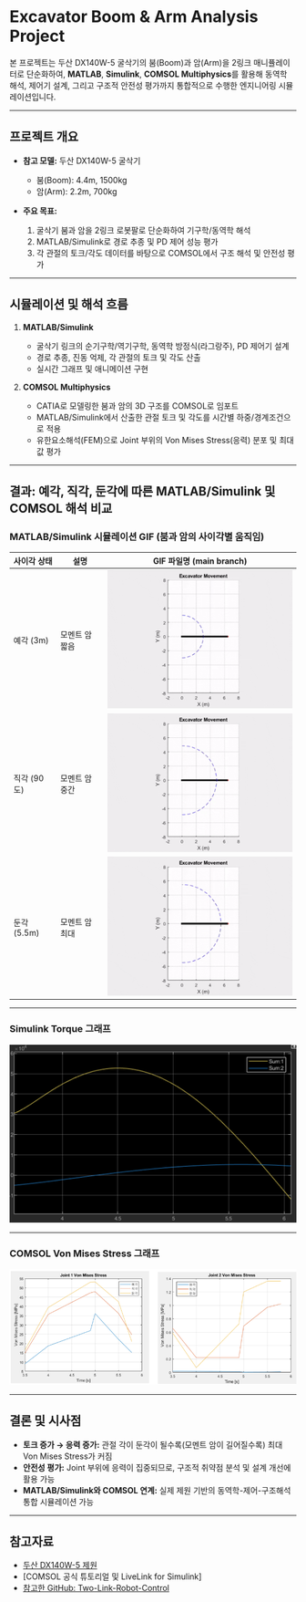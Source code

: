 # Excavator Boom & Arm Analysis Project

본 프로젝트는 두산 DX140W-5 굴삭기의 붐(Boom)과 암(Arm)을 2링크 매니퓰레이터로 단순화하여, **MATLAB**, **Simulink**, **COMSOL Multiphysics**를 활용해 동역학 해석, 제어기 설계, 그리고 구조적 안전성 평가까지 통합적으로 수행한 엔지니어링 시뮬레이션입니다.

---

## 프로젝트 개요

- **참고 모델:** 두산 DX140W-5 굴삭기  
  - 붐(Boom): 4.4m, 1500kg  
  - 암(Arm): 2.2m, 700kg

- **주요 목표:**  
  1. 굴삭기 붐과 암을 2링크 로봇팔로 단순화하여 기구학/동역학 해석  
  2. MATLAB/Simulink로 경로 추종 및 PD 제어 성능 평가  
  3. 각 관절의 토크/각도 데이터를 바탕으로 COMSOL에서 구조 해석 및 안전성 평가

---

## 시뮬레이션 및 해석 흐름

1. **MATLAB/Simulink**  
   - 굴삭기 링크의 순기구학/역기구학, 동역학 방정식(라그랑주), PD 제어기 설계  
   - 경로 추종, 진동 억제, 각 관절의 토크 및 각도 산출  
   - 실시간 그래프 및 애니메이션 구현

2. **COMSOL Multiphysics**  
   - CATIA로 모델링한 붐과 암의 3D 구조를 COMSOL로 임포트  
   - MATLAB/Simulink에서 산출한 관절 토크 및 각도를 시간별 하중/경계조건으로 적용  
   - 유한요소해석(FEM)으로 Joint 부위의 Von Mises Stress(응력) 분포 및 최대값 평가

---

## 결과: 예각, 직각, 둔각에 따른 MATLAB/Simulink 및 COMSOL 해석 비교

### MATLAB/Simulink 시뮬레이션 GIF (붐과 암의 사이각별 움직임)

| 사이각 상태 | 설명          | GIF 파일명 (main branch) |
|-------------|---------------|--------------------------|
| 예각 (3m)   | 모멘트 암 짧음 | ![예각](3m.gif)          |
| 직각 (90도) | 모멘트 암 중간 | ![직각](90degrees.gif)   |
| 둔각 (5.5m) | 모멘트 암 최대 | ![둔각](5.5m.gif)        |

---

### Simulink Torque 그래프

![Simulink Torque Graph](Torque.png)

---

### COMSOL Von Mises Stress 그래프

![COMSOL Stress Graph](Von_Mises_Stress_Graphs.png)

---

## 결론 및 시사점

- **토크 증가 → 응력 증가:** 관절 각이 둔각이 될수록(모멘트 암이 길어질수록) 최대 Von Mises Stress가 커짐  
- **안전성 평가:** Joint 부위에 응력이 집중되므로, 구조적 취약점 분석 및 설계 개선에 활용 가능  
- **MATLAB/Simulink와 COMSOL 연계:** 실제 제원 기반의 동역학-제어-구조해석 통합 시뮬레이션 가능

---

## 참고자료

- [두산 DX140W-5 제원](https://blog.naver.com/PostView.nhn?blogId=cetec16&logNo=221088986488)  
- [COMSOL 공식 튜토리얼 및 LiveLink for Simulink]
- [참고한 GitHub: Two-Link-Robot-Control](https://github.com/AminPmi/Two-Link-Robot-Control)
